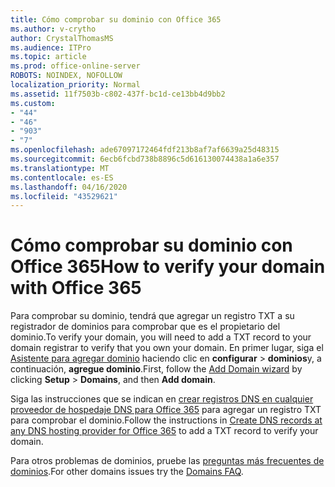 ```yaml
---
title: Cómo comprobar su dominio con Office 365
ms.author: v-crytho
author: CrystalThomasMS
ms.audience: ITPro
ms.topic: article
ms.prod: office-online-server
ROBOTS: NOINDEX, NOFOLLOW
localization_priority: Normal
ms.assetid: 11f7503b-c802-437f-bc1d-ce13bb4d9bb2
ms.custom:
- "44"
- "46"
- "903"
- "7"
ms.openlocfilehash: ade67097172464fdf213b8af7af6639a25d48315
ms.sourcegitcommit: 6ecb6fcbd738b8896c5d616130074438a1a6e357
ms.translationtype: MT
ms.contentlocale: es-ES
ms.lasthandoff: 04/16/2020
ms.locfileid: "43529621"
---
```

# <a name="how-to-verify-your-domain-with-office-365"></a><span data-ttu-id="7453a-102">Cómo comprobar su dominio con Office 365</span><span class="sxs-lookup"><span data-stu-id="7453a-102">How to verify your domain with Office 365</span></span>

<span data-ttu-id="7453a-103">Para comprobar su dominio, tendrá que agregar un registro TXT a su registrador de dominios para comprobar que es el propietario del dominio.</span><span class="sxs-lookup"><span data-stu-id="7453a-103">To verify your domain, you will need to add a TXT record to your domain registrar to verify that you own your domain.</span></span> <span data-ttu-id="7453a-104">En primer lugar, siga el [Asistente para agregar dominio](https://portal.office.com/adminportal/home#/Domains/Wizard) haciendo clic en **configurar** \> **dominios**y, a continuación, **agregue dominio**.</span><span class="sxs-lookup"><span data-stu-id="7453a-104">First, follow the [Add Domain wizard](https://portal.office.com/adminportal/home#/Domains/Wizard) by clicking **Setup** \> **Domains**, and then **Add domain**.</span></span>
  
<span data-ttu-id="7453a-105">Siga las instrucciones que se indican en [crear registros DNS en cualquier proveedor de hospedaje DNS para Office 365](https://docs.microsoft.com/office365/admin/get-help-with-domains/create-dns-records-at-any-dns-hosting-provider) para agregar un registro TXT para comprobar el dominio.</span><span class="sxs-lookup"><span data-stu-id="7453a-105">Follow the instructions in [Create DNS records at any DNS hosting provider for Office 365](https://docs.microsoft.com/office365/admin/get-help-with-domains/create-dns-records-at-any-dns-hosting-provider) to add a TXT record to verify your domain.</span></span>

<span data-ttu-id="7453a-106">Para otros problemas de dominios, pruebe las [preguntas más frecuentes de dominios](https://docs.microsoft.com/microsoft-365/admin/setup/domains-faq).</span><span class="sxs-lookup"><span data-stu-id="7453a-106">For other domains issues try the [Domains FAQ](https://docs.microsoft.com/microsoft-365/admin/setup/domains-faq).</span></span>
